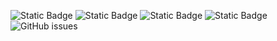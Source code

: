 ![Static Badge](https://img.shields.io/badge/blacklists-60-000000) ![Static Badge](https://img.shields.io/badge/blacklisted-3115797-cc0000) ![Static Badge](https://img.shields.io/badge/whitelisted-2244-00CC00) ![Static Badge](https://img.shields.io/badge/streaming_blacklist-28107-000000) ![GitHub issues](https://img.shields.io/github/issues/fabriziosalmi/blacklists)
